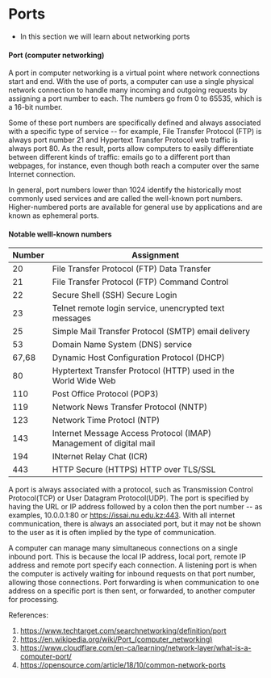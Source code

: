 # Ports

  - In this section we will learn about networking ports

  #### Port (computer networking)
 
 A port in computer networking is a virtual point where network connections start and end. With the use of ports, a computer can use a single physical network connection to handle many incoming and outgoing requests by assigning a port number to each. The numbers go from 0 to 65535, which is a 16-bit number. 
 
 Some of these port numbers are specifically defined and always associated with a specific type of service -- for example, File Transfer Protocol (FTP) is always port number 21 and Hypertext Transfer Protocol web traffic is always port 80. As the result, ports allow computers to easily differentiate between different kinds of traffic: emails go to a different port than webpages, for instance, even though both reach a computer over the same Internet connection. 
 
 In general, port numbers lower than 1024 identify the historically most commonly used services and are called the well-known port numbers. Higher-numbered ports are available for general use by applications and are known as ephemeral ports.

#### Notable welll-known numbers
Number  | Assignment
------------- | -------------
20  | File Transfer Protocol (FTP) Data Transfer
21  | File Transfer Protocol (FTP) Command Control
22  | Secure Shell (SSH) Secure Login
23  | Telnet remote login service, unencrypted text messages 
25  | Simple Mail Transfer Protocol (SMTP) email delivery
53  | Domain Name System (DNS) service
67,68 | Dynamic Host Configuration Protocol (DHCP)
80  | Hyptertext Transfer Protocol (HTTP) used in the World Wide Web
110 | Post Office Protocol (POP3)
119 | Network News Transfer Protocol (NNTP)
123  | Network Time Protocl (NTP)
143  | Internet Message Access Protocol (IMAP) Management of digital mail
194  | INternet Relay Chat (ICR)
443  | HTTP Secure (HTTPS) HTTP over TLS/SSL
 
A port is always associated with a protocol, such as Transmission Control Protocol(TCP) or User Datagram Protocol(UDP). The port is specified by having the URL or IP address followed by a colon then the port number -- as examples, 10.0.0.1:80 or https://issai.nu.edu.kz:443. With all internet communication, there is always an associated port, but it may not be shown to the user as it is often implied by the type of communication.

A computer can manage many simultaneous connections on a single inbound port. This is because the local IP address, local port, remote IP address and remote port specify each connection. A listening port is when the computer is actively waiting for inbound requests on that port number, allowing those connections. Port forwarding is when communication to one address on a specific port is then sent, or forwarded, to another computer for processing.

 
References:
1. https://www.techtarget.com/searchnetworking/definition/port
2. https://en.wikipedia.org/wiki/Port_(computer_networking)
3. https://www.cloudflare.com/en-ca/learning/network-layer/what-is-a-computer-port/
4. https://opensource.com/article/18/10/common-network-ports
